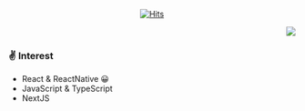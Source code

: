 <div align=center>

[![Hits](https://hits.seeyoufarm.com/api/count/incr/badge.svg?url=https%3A%2F%2Fgithub.com%2FWooSangGyu)](https://hits.seeyoufarm.com) 

</div>

<a href="https://github.com/WooSangGyu/WooSangGyu/blob/master/README.md"><img align="right" src="https://github-readme-stats.anuraghazra1.vercel.app/api?username=WooSangGyu&show_icons=true" /></a>

<br />

### ✌️ Interest
- React & ReactNative 😀
- JavaScript & TypeScript 
- NextJS
